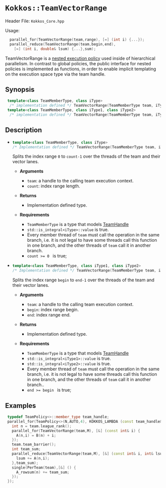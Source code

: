 # `Kokkos::TeamVectorRange`

Header File: `Kokkos_Core.hpp`

Usage: 
  ```c++
    parallel_for(TeamVectorRange(team,range), [=] (int i) {...});
    parallel_reduce(TeamVectorRange(team,begin,end), 
      [=] (int i, double& lsum) {...},sum);
  ```

TeamVectorRange is a [nested execution policy](https://github.com/kokkos/ProgrammingGuide/wiki/Execution-Policies#nested-execution-policies) used inside of hierarchical parallelism. 
In contrast to global policies, the public interface for nested policies is implemented 
as functions, in order to enable implicit templating on the execution space type via 
the team handle.

## Synopsis 
  ```c++
   template<class TeamMemberType, class iType>
    /* implementation defined */ TeamVectorRange(TeamMemberType team, iType count);
   template<class TeamMemberType, class iType1, class iType2>
    /* implementation defined */ TeamVectorRange(TeamMemberType team, iType1 begin, iType2 end);
  ```

## Description

 * ```c++
   template<class TeamMemberType, class iType>
   /* Implementation defined */ TeamVectorRange(TeamMemberType team, iType count);
   ```
   Splits the index range `0` to `count-1` over the threads of the team and their vector lanes. 
    *  **Arguments**
        * `team`: a handle to the calling team execution context.
        * `count`: index range length. 

    *  **Returns**
        * Implementation defined type.

    *  **Requirements**
        * `TeamMemberType` is a type that models [TeamHandle](Kokkos%3A%3ATeamHandleConcept)
        * `std::is_integral<iType>::value` is true.
        * Every member thread of `team` must call the operation in the same branch, i.e. it is not legal to have some 
          threads call this function in one branch, and the other threads of `team` call it in another branch.
        * `count >= 0 ` is true;
 
 * ```c++
   template<class TeamMemberType, class iType1, class iType2>
   /* Implementation defined */ TeamVectorRange(TeamMemberType team, iType1 begin, iType2 end);
   ```
   Splits the index range `begin` to `end-1` over the threads of the team and their vector lanes. 
    *  **Arguments**
        * `team`: a handle to the calling team execution context.
        * `begin`: index range begin. 
        * `end`: index range end.

    *  **Returns**
        * Implementation defined type.

    * **Requirements**

        * `TeamMemberType` is a type that models [TeamHandle](Kokkos%3A%3ATeamHandleConcept)
        * `std::is_integral<iType1>::value` is true.
        * `std::is_integral<iType2>::value` is true.
        * Every member thread of `team` must call the operation in the same branch, i.e. it is not legal to have some
          threads call this function in one branch, and the other threads of `team` call it in another branch..
        * `end >= begin ` is true;

  
## Examples

  ```c++
   typedef TeamPolicy<>::member_type team_handle;
   parallel_for(TeamPolicy<>(N,AUTO,4), KOKKOS_LAMBDA (const team_handle& team) {
     int n = team.league_rank();
     parallel_for(TeamVectorRange(team,M), [&] (const int& i) {
       A(n,i) = B(n) + i;
     });
     team.team_barrier();
     int team_sum;
     parallel_reduce(TeamVectorRange(team,M), [&] (const int& i, int& lsum) {
       lsum += A(n,i);
     },team_sum);
     single(PerTeam(team),[&] () {
       A_rowsum(n) += team_sum;
     });
   });
  ```


